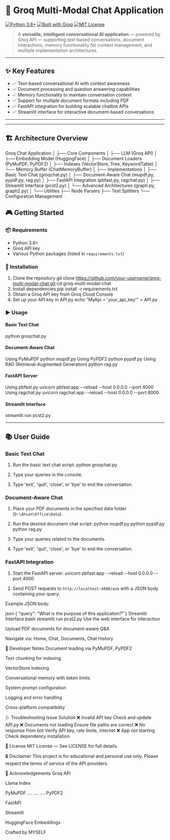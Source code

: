 # 🤖 Groq Multi-Modal Chat Application

[![Python 3.8+](https://img.shields.io/badge/python-3.8%2B-blue)](https://www.python.org/)
[![Built with Groq](https://img.shields.io/badge/built%20with-Groq-orange)](https://groq.ai/)
[![MIT License](https://img.shields.io/badge/license-MIT-lightgrey)](LICENSE)

> A **versatile, intelligent conversational AI application** — powered by Groq API — supporting text-based conversations, document interactions, memory functionality for context management, and multiple implementation architectures.

* * *

## ✨ Key Features

- ✅ Text-based conversational AI with context awareness
- ✅ Document processing and question answering capabilities
- ✅ Memory functionality to maintain conversation context
- ✅ Support for multiple document formats including PDF
- ✅ FastAPI integration for building scalable chatbot APIs
- ✅ Streamlit interface for interactive document-based conversations

* * *
---
## 🏗️ Architecture Overview

Groq Chat Application
│
├── Core Components
│   ├── LLM (Groq API)
│   ├── Embedding Model (HuggingFace)
│   ├── Document Loaders (PyMuPDF, PyPDF2)
│   ├── Indexes (VectorStore, Tree, KeywordTable)
│   └── Memory Buffer (ChatMemoryBuffer)
│
├── Implementations
│   ├── Basic Text Chat (groqchat.py)
│   ├── Document-Aware Chat (mupdf.py, pypdf.py, rag.py)
│   ├── FastAPI Integration (pbfast.py, ragchat.py)
│   ├── Streamlit Interface (pcst2.py)
│   └── Advanced Architectures (graph.py, graph2.py)
│
└── Utilities
├── Node Parsers
├── Text Splitters
└── Configuration Management




## 🎮 Getting Started

### 📦 Requirements

- Python 3.8+
- Groq API key
- Various Python packages (listed in `requirements.txt`)

### 🔧 Installation
1. Clone the repository
git clone https://github.com/your-username/groq-multi-modal-chat.git
cd groq-multi-modal-chat
2. Install dependencies
pip install -r requirements.txt
3. Obtain a Groq API key from Groq Cloud Console
4. Set up your API key in API.py
echo "MyApi = 'your_api_key'" > API.py


### ▶️ Usage

#### Basic Text Chat
python groqchat.py


#### Document-Aware Chat
Using PyMuPDF
python mupdf.py
Using PyPDF2
python pypdf.py
Using RAG (Retrieval-Augmented Generation)
python rag.py


#### FastAPI Server
Using pbfast.py
uvicorn pbfast:app --reload --host 0.0.0.0 --port 4000
Using ragchat.py
uvicorn ragchat:app --reload --host 0.0.0.0 --port 8000


#### Streamlit Interface
streamlit run pcst2.py


* * *

## 📚 User Guide

### Basic Text Chat

1. Run the basic text chat script:
python groqchat.py


2. Type your queries in the console.
3. Type 'exit', 'quit', 'close', or 'bye' to end the conversation.

### Document-Aware Chat

1. Place your PDF documents in the specified data folder (`D:\Ahsan\Office\Data`).
2. Run the desired document chat script:
python mupdf.py
python pypdf.py
python rag.py


3. Type your queries related to the documents.
4. Type 'exit', 'quit', 'close', or 'bye' to end the conversation.

### FastAPI Integration

1. Start the FastAPI server:
uvicorn pbfast:app --reload --host 0.0.0.0 --port 4000


2. Send POST requests to `http://localhost:4000/ask` with a JSON body containing your query.

Example JSON body:

json
{
  "query": "What is the purpose of this application?"
}
Streamlit Interface
bash
streamlit run pcst2.py
Use the web interface for interaction

Upload PDF documents for document-aware Q&A

Navigate via: Home, Chat, Documents, Chat History

🧪 Developer Notes
Document loading via PyMuPDF, PyPDF2

Text chunking for indexing

VectorStore indexing

Conversational memory with token limits

System prompt configuration

Logging and error handling

Cross-platform compatibility

🩺 Troubleshooting
Issue	Solution
❌ Invalid API key	Check and update API.py
❌ Documents not loading	Ensure file paths are correct
❌ No response from bot	Verify API key, rate limits, internet
❌ App not starting	Check dependency installation

📜 License
MIT License — See LICENSE for full details.

🔒 Disclaimer
This project is for educational and personal use only.
Please respect the terms of service of the API providers.

🙌 Acknowledgements
Groq API

Llama Index

PyMuPDF
....
....
....
PyPDF2

FastAPI

Streamlit

HuggingFace Embeddings

Crafted by MYSELF

